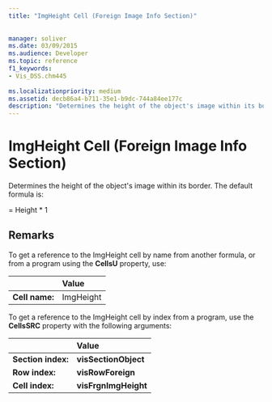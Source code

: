 ```yaml
---
title: "ImgHeight Cell (Foreign Image Info Section)"
 
 
manager: soliver
ms.date: 03/09/2015
ms.audience: Developer
ms.topic: reference
f1_keywords:
- Vis_DSS.chm445
 
ms.localizationpriority: medium
ms.assetid: decb86a4-b711-35e1-b9dc-744a84ee177c
description: "Determines the height of the object's image within its border. The default formula is:"
---
```


# ImgHeight Cell (Foreign Image Info Section)

Determines the height of the object's image within its border. The default formula is:
  
= Height \* 1
  
## Remarks

To get a reference to the ImgHeight cell by name from another formula, or from a program using the **CellsU** property, use: 
  
||Value |
|:-----|:-----|
| **Cell name:**  <br/> | ImgHeight  <br/> |
   
To get a reference to the ImgHeight cell by index from a program, use the **CellsSRC** property with the following arguments: 
  
||Value |
|:-----|:-----|
| **Section index:**  <br/> |**visSectionObject** <br/> |
| **Row index:**  <br/> |**visRowForeign** <br/> |
| **Cell index:**  <br/> |**visFrgnImgHeight** <br/> |
   

